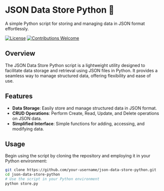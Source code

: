 # JSON Data Store Python 🐍

A simple Python script for storing and managing data in JSON format effortlessly.

[![License](https://img.shields.io/badge/License-MIT-green.svg)](https://opensource.org/licenses/MIT)
[![Contributions Welcome](https://img.shields.io/badge/Contributions-Welcome-brightgreen.svg)](CONTRIBUTING.md)

## Overview

The JSON Data Store Python script is a lightweight utility designed to facilitate data storage and retrieval using JSON files in Python. It provides a seamless way to manage structured data, offering flexibility and ease of use.

## Features

- **Data Storage**: Easily store and manage structured data in JSON format.
- **CRUD Operations**: Perform Create, Read, Update, and Delete operations on JSON data.
- **Simplified Interface**: Simple functions for adding, accessing, and modifying data.

## Usage

Begin using the script by cloning the repository and employing it in your Python environment:

```bash
git clone https://github.com/your-username/json-data-store-python.git
cd json-data-store-python
# Use the script in your Python environment
python store.py
